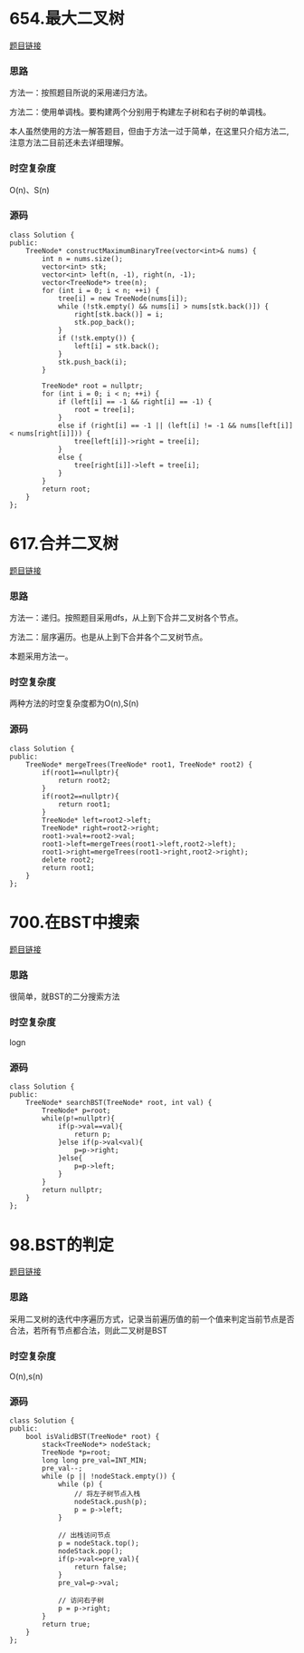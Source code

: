 # 654.最大二叉树

[题目链接](https://leetcode.cn/problems/maximum-binary-tree/description/)

### 思路

方法一：按照题目所说的采用递归方法。

方法二：使用单调栈。要构建两个分别用于构建左子树和右子树的单调栈。

本人虽然使用的方法一解答题目，但由于方法一过于简单，在这里只介绍方法二,注意方法二目前还未去详细理解。

### 时空复杂度

O(n)、S(n)

### 源码

```
class Solution {
public:
    TreeNode* constructMaximumBinaryTree(vector<int>& nums) {
        int n = nums.size();
        vector<int> stk;
        vector<int> left(n, -1), right(n, -1);
        vector<TreeNode*> tree(n);
        for (int i = 0; i < n; ++i) {
            tree[i] = new TreeNode(nums[i]);
            while (!stk.empty() && nums[i] > nums[stk.back()]) {
                right[stk.back()] = i;
                stk.pop_back();
            }
            if (!stk.empty()) {
                left[i] = stk.back();
            }
            stk.push_back(i);
        }

        TreeNode* root = nullptr;
        for (int i = 0; i < n; ++i) {
            if (left[i] == -1 && right[i] == -1) {
                root = tree[i];
            }
            else if (right[i] == -1 || (left[i] != -1 && nums[left[i]] < nums[right[i]])) {
                tree[left[i]]->right = tree[i];
            }
            else {
                tree[right[i]]->left = tree[i];
            }
        }
        return root;
    }
};

```



# 617.合并二叉树

[题目链接](https://leetcode.cn/problems/merge-two-binary-trees/description/)

### 思路

方法一：递归。按照题目采用dfs，从上到下合并二叉树各个节点。

方法二：层序遍历。也是从上到下合并各个二叉树节点。

本题采用方法一。

### 时空复杂度

两种方法的时空复杂度都为O(n),S(n)

### 源码

```
class Solution {
public:
    TreeNode* mergeTrees(TreeNode* root1, TreeNode* root2) {
        if(root1==nullptr){
            return root2;
        }
        if(root2==nullptr){
            return root1;
        }
        TreeNode* left=root2->left;
        TreeNode* right=root2->right;
        root1->val+=root2->val;
        root1->left=mergeTrees(root1->left,root2->left);
        root1->right=mergeTrees(root1->right,root2->right);
        delete root2;
        return root1;
    }
};
```



# 700.在BST中搜索

[题目链接](https://leetcode.cn/problems/search-in-a-binary-search-tree/description/)

### 思路

很简单，就BST的二分搜索方法

### 时空复杂度

logn

### 源码

```
class Solution {
public:
    TreeNode* searchBST(TreeNode* root, int val) {
        TreeNode* p=root;
        while(p!=nullptr){
            if(p->val==val){
                return p;
            }else if(p->val<val){
                p=p->right;
            }else{
                p=p->left;
            }
        }
        return nullptr;
    }
};
```



# 98.BST的判定

[题目链接](https://leetcode.cn/problems/validate-binary-search-tree/description/)

### 思路

采用二叉树的迭代中序遍历方式，记录当前遍历值的前一个值来判定当前节点是否合法，若所有节点都合法，则此二叉树是BST

### 时空复杂度

O(n),s(n)

### 源码

```
class Solution {
public:
    bool isValidBST(TreeNode* root) {
        stack<TreeNode*> nodeStack;
        TreeNode *p=root;
        long long pre_val=INT_MIN;
        pre_val--;
        while (p || !nodeStack.empty()) {
            while (p) {
                // 将左子树节点入栈
                nodeStack.push(p);
                p = p->left;
            }

            // 出栈访问节点
            p = nodeStack.top();
            nodeStack.pop();
            if(p->val<=pre_val){
                return false;
            }
            pre_val=p->val;

            // 访问右子树
            p = p->right;
        }
        return true;
    }
};
```

